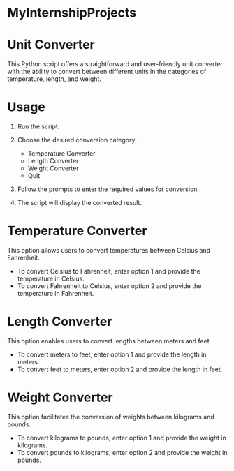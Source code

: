 # MyInternshipProjects
# Unit Converter
This Python script offers a straightforward and user-friendly unit converter with the ability to convert between different units in the categories of temperature, length, and weight.

# Usage
1. Run the script.
2. Choose the desired conversion category:

   - Temperature Converter
   - Length Converter
   - Weight Converter
   - Quit

3. Follow the prompts to enter the required values for conversion.
4. The script will display the converted result.

# Temperature Converter
This option allows users to convert temperatures between Celsius and Fahrenheit.

- To convert Celsius to Fahrenheit, enter option 1 and provide the temperature in Celsius.
- To convert Fahrenheit to Celsius, enter option 2 and provide the temperature in Fahrenheit.

# Length Converter
This option enables users to convert lengths between meters and feet.

- To convert meters to feet, enter option 1 and provide the length in meters.
- To convert feet to meters, enter option 2 and provide the length in feet.

# Weight Converter
This option facilitates the conversion of weights between kilograms and pounds.

- To convert kilograms to pounds, enter option 1 and provide the weight in kilograms.
- To convert pounds to kilograms, enter option 2 and provide the weight in pounds.
